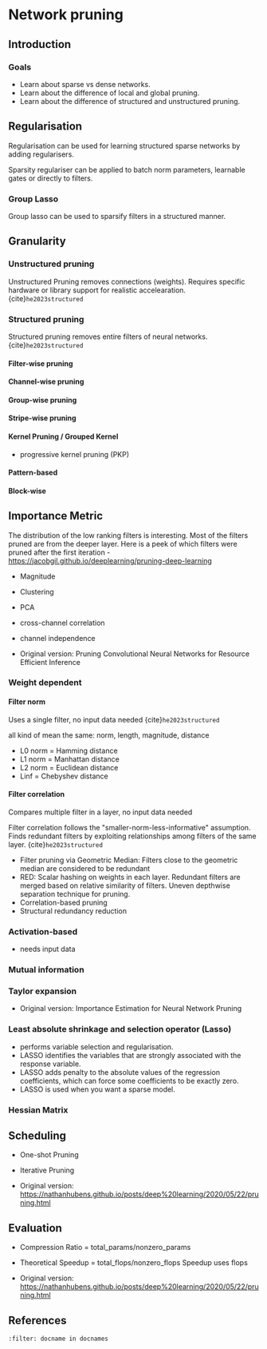 # Network pruning

## Introduction

### Goals
* Learn about sparse vs dense networks.
* Learn about the difference of local and global pruning.
* Learn about the difference of structured and unstructured pruning.

<!-- Sparsity in Deep Learning: Pruning and growth for efficient inference and training in neural networks -->

## Regularisation
Regularisation can be used for learning structured sparse networks by adding regularisers.

Sparsity regulariser can be applied to batch norm parameters, learnable gates or directly to filters.

### Group Lasso
Group lasso can be used to sparsify filters in a structured manner.




## Granularity


### Unstructured pruning
Unstructured Pruning removes connections (weights). Requires specific hardware or library support for realistic accelearation. {cite}`he2023structured`

### Structured pruning
Structured pruning removes entire filters of neural networks. {cite}`he2023structured`

#### Filter-wise pruning

#### Channel-wise pruning

#### Group-wise pruning

#### Stripe-wise pruning

#### Kernel Pruning / Grouped Kernel
* progressive kernel pruning (PKP)

#### Pattern-based

#### Block-wise



## Importance Metric

The distribution of the low ranking filters is interesting. Most of the filters pruned are from the deeper layer. Here is a peek of which filters were pruned after the first iteration - https://jacobgil.github.io/deeplearning/pruning-deep-learning

* Magnitude
* Clustering
* PCA
* cross-channel correlation


* channel independence


* Original version: Pruning Convolutional Neural Networks for Resource Efficient Inference



### Weight dependent
#### Filter norm
Uses a single filter, no input data needed {cite}`he2023structured`

all kind of mean the same: norm, length, magnitude, distance

* L0 norm = Hamming distance
* L1 norm = Manhattan distance
* L2 norm = Euclidean distance
* Linf = Chebyshev distance

#### Filter correlation
Compares multiple filter in a layer, no input data needed

Filter correlation follows the "smaller-norm-less-informative" assumption. Finds redundant filters by exploiting relationships among filters of the same layer. {cite}`he2023structured`

* Filter pruning via Geometric Median: Filters close to the geometric median are considered to be redundant
* RED: Scalar hashing on weights in each layer. Redundant filters are merged based on relative similarity of filters. Uneven depthwise separation technique for pruning.
* Correlation-based pruning
* Structural redundancy reduction


### Activation-based
* needs input data

### Mutual information

### Taylor expansion

* Original version: Importance Estimation for Neural Network Pruning




### Least absolute shrinkage and selection operator (Lasso)
* performs variable selection and regularisation.
* LASSO identifies the variables that are strongly associated with the response variable.
* LASSO adds penalty to the absolute values of the regression coefficients, which can force some coefficients to be exactly zero.
* LASSO is used when you want a sparse model.

### Hessian Matrix


## Scheduling


* One-shot Pruning
* Iterative Pruning


* Original version: https://nathanhubens.github.io/posts/deep%20learning/2020/05/22/pruning.html


## Evaluation 


* Compression Ratio = total_params/nonzero_params

* Theoretical Speedup = total_flops/nonzero_flops
Speedup uses flops



* Original version: https://nathanhubens.github.io/posts/deep%20learning/2020/05/22/pruning.html



<!--
Email: 
Before answering you question, I would like to clarify the terms that are employed in my work to avoid any ambiguity (there is often a lot of confusion in literature). When I speak about pruning, it means « physically » remove the parameters from the network, leading to a change in its architecture. If the parameters are still there, but are zeroed out or masked, I use the term sparsifying. Also, I use the term filter to designate a full convolution filter in a layer (i.e. a 3d tensor) , each of those filters being composed of kernels (i.e. 2d tensors).

To answer your question, doing kernel-level pruning cannot really be achieved as, if you are removing some kernels in each filter, and that there are no correspondance between them, there is no way to « physically » remove them without messing with the architecture.

A way that I found to overcome this is by pruning what I called shared-kernels, which are corresponding kernels that are shared between all filters in a layer. By doing so, you can then prune the kernels. You can find a visual explanation in my library FasterAI: https://nathanhubens.github.io/fasterai/core.granularity.html#d-blocks-3

In practice, pruning shared-kernels in a layer has the same impact on the architecture as pruning filters. The only difference is on the decision of which parameter to prune, that can depend on the choice of granularity. To convince you, please take a look at the very last figure of the following article. You will see that if we remove a filter in layer i , we should then remove the corresponding feature map, and then the corresponding kernels in layer i+1. You can then look at it the other way around, if we would like to remove shared-kernels in layer i+1, we also should remove the corresponding feature map in the previous layer and thus the corresponding filter.

-->


<!-- 
 What is the benefits of Pruning neural networks ?

    Model Size Reduction: Pruning reduces the number of parameters in a neural network, resulting in a smaller and more compact model. This reduction in model size is especially important for deployment on resource-constrained devices with limited memory and computational power.
    Computation Efficiency: Smaller models require fewer computations during both training and inference, leading to faster execution times. This is crucial for real-time applications and services.
    Memory Efficiency: Pruning reduces the memory footprint of a model, making it more feasible to store and use on devices with limited RAM, such as smartphones and edge devices.
    Energy Efficiency: Smaller, pruned models typically consume less energy during inference, which is essential for battery-powered devices and environmentally conscious computing.
    Improved Generalization: Pruning can act as a form of regularization, helping to prevent overfitting by removing unnecessary model capacity. This can lead to better generalization to unseen data.
    Reduced Overhead: Smaller models require less time and computational resources for training, which can result in cost savings for training large-scale neural networks.
    Deployment Flexibility: Pruned models are easier to deploy, especially in scenarios where hardware resources are limited or fixed. They can be deployed more quickly and efficiently.
    Interpretability: Simpler, pruned models can be more interpretable because they have fewer parameters and connections, making it easier to understand their decision-making processes.
    Transferability: Pruning can improve the transferability of models. Smaller models are often more transferable across different tasks and domains, making them suitable for transfer learning.
    Scalability: Pruning can be applied at various stages of a model's development, from initial training to fine-tuning, allowing for iterative model optimization.
    Compatibility: Pruned models are often more compatible with hardware accelerators and specialized inference engines because they have fewer parameters and computational requirements.

    https://www.linkedin.com/pulse/traditional-pruning-methods-impact-model-size-speed-ayoub-kirouane%3FtrackingId=qYgy2xKNQre96IOm%252BsppAQ%253D%253D/?trackingId=qYgy2xKNQre96IOm%2BsppAQ%3D%3D
    
-->



## References
```{bibliography}
:filter: docname in docnames
```